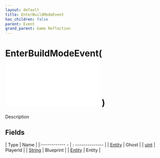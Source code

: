 ```yaml
---
layout: default
title: EnterBuildModeEvent
has_children: false
parent: Event
grand_parent: Game Reflection
---
```

# EnterBuildModeEvent( ![ EntityEventBase ](game-reflection/events/entity_event_base.md) )
Description 

## Fields
| Type | Name |
|:------------ - | : -------------- |
| [Entity](game-reflection/classes/entity.md) | Ghost |
| [uint](game-reflection/components/uint.md) | PlayerId |
| [String](game-reflection/components/string.md) | Blueprint |
| [Entity](game-reflection/classes/entity.md) | Entity |
